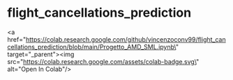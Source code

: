 # flight_cancellations_prediction

<a href=\"https://colab.research.google.com/github/vincenzoconv99/flight_cancellations_prediction/blob/main/Progetto_AMD_SML.ipynb\" target=\"_parent\"><img src=\"https://colab.research.google.com/assets/colab-badge.svg\" alt=\"Open In Colab\"/></a>
